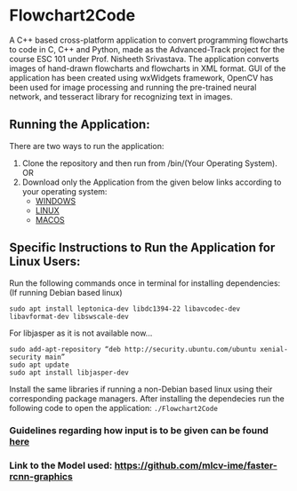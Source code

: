 # Flowchart2Code
A C++ based cross-platform application to convert programming flowcharts to code in C, C++ and Python, made as the Advanced-Track project for the course ESC 101 under Prof. Nisheeth Srivastava. The application converts images of hand-drawn flowcharts and flowcharts in XML format. GUI of the application has been created using wxWidgets framework, OpenCV has been used for image processing and running the pre-trained neural network, and tesseract library for recognizing text in images.

## Running the Application:
There are two ways to run the application:
1. Clone the repository and then run from /bin/(Your Operating System). OR
2. Download only the Application from the given below links according to your operating system:
   * [WINDOWS](https://drive.google.com/file/d/1GHOQw_KVzaKQLkrZWPs4eTXW35f8IPbY/view?usp=sharing)
   * [LINUX](https://drive.google.com/file/d/1s4tiCQWewSPi8f7INXbmcyMWT9QXghsA/view?usp=sharing)
   * [MACOS](#)
   
## Specific Instructions to Run the Application for Linux Users:
Run the following commands once in terminal for installing dependencies: (If running Debian based linux)
```
sudo apt install leptonica-dev libdc1394-22 libavcodec-dev libavformat-dev libswscale-dev
```
For libjasper as it is not available now...
```
sudo add-apt-repository “deb http://security.ubuntu.com/ubuntu xenial-security main”
sudo apt update
sudo apt install libjasper-dev
```
Install the same libraries if running a non-Debian based linux using their corresponding package managers.
After installing the dependecies run the following code to open the application:
```./Flowchart2Code```

### Guidelines regarding how input is to be given can be found [here](https://github.com/sanyog42/Flowchart2Code/blob/master/Guidelines.pdf)

### Link to the Model used: https://github.com/mlcv-ime/faster-rcnn-graphics
